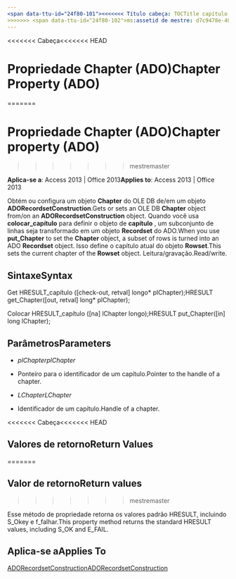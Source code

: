 ```yaml
---
<span data-ttu-id="24f80-101"><<<<<<< Título cabeça: TOCTitle capítulo Property (ADO): capítulo Property (ADO) === título: propriedade Chapter (ADO) TOCTitle: propriedade Chapter (ADO)</span><span class="sxs-lookup"><span data-stu-id="24f80-101"><<<<<<< HEAD title: Chapter Property (ADO) TOCTitle: Chapter Property (ADO) ======= title: Chapter property (ADO) TOCTitle: Chapter property (ADO)</span></span>
>>>>>>> <span data-ttu-id="24f80-102">ms:assetid de mestre: d7c9478e-487f-7023-1dd8-5313433dbc5e ms:mtpsurl: https://msdn.microsoft.com/library/JJ250085(v=office.15) ms:contentKeyID: ms.date 48548014: 18/09/2015 mtps_version: v=office.15</span><span class="sxs-lookup"><span data-stu-id="24f80-102">master ms:assetid: d7c9478e-487f-7023-1dd8-5313433dbc5e ms:mtpsurl: https://msdn.microsoft.com/library/JJ250085(v=office.15) ms:contentKeyID: 48548014 ms.date: 09/18/2015 mtps_version: v=office.15</span></span>
---
```


<span data-ttu-id="24f80-103"><<<<<<< Cabeça</span><span class="sxs-lookup"><span data-stu-id="24f80-103"><<<<<<< HEAD</span></span>
# <a name="chapter-property-ado"></a><span data-ttu-id="24f80-104">Propriedade Chapter (ADO)</span><span class="sxs-lookup"><span data-stu-id="24f80-104">Chapter Property (ADO)</span></span>
=======
# <a name="chapter-property-ado"></a><span data-ttu-id="24f80-105">Propriedade Chapter (ADO)</span><span class="sxs-lookup"><span data-stu-id="24f80-105">Chapter property (ADO)</span></span>
>>>>>>> <span data-ttu-id="24f80-106">mestre</span><span class="sxs-lookup"><span data-stu-id="24f80-106">master</span></span>


<span data-ttu-id="24f80-107">**Aplica-se a**: Access 2013 | Office 2013</span><span class="sxs-lookup"><span data-stu-id="24f80-107">**Applies to**: Access 2013 | Office 2013</span></span>
 

<span data-ttu-id="24f80-108">Obtém ou configura um objeto **Chapter** do OLE DB de/em um objeto **ADORecordsetConstruction**.</span><span class="sxs-lookup"><span data-stu-id="24f80-108">Gets or sets an OLE DB **Chapter** object from/on an **ADORecordsetConstruction** object.</span></span> <span data-ttu-id="24f80-109">Quando você usa **colocar\_capítulo** para definir o objeto de **capítulo** , um subconjunto de linhas seja transformado em um objeto **Recordset** do ADO.</span><span class="sxs-lookup"><span data-stu-id="24f80-109">When you use **put\_Chapter** to set the **Chapter** object, a subset of rows is turned into an ADO **Recordset** object.</span></span> <span data-ttu-id="24f80-110">Isso define o capítulo atual do objeto **Rowset**.</span><span class="sxs-lookup"><span data-stu-id="24f80-110">This sets the current chapter of the **Rowset** object.</span></span> <span data-ttu-id="24f80-111">Leitura/gravação.</span><span class="sxs-lookup"><span data-stu-id="24f80-111">Read/write.</span></span>

## <a name="syntax"></a><span data-ttu-id="24f80-112">Sintaxe</span><span class="sxs-lookup"><span data-stu-id="24f80-112">Syntax</span></span>

<span data-ttu-id="24f80-113">Get HRESULT\_capítulo (\[check-out, retval\] longo\* plChapter);</span><span class="sxs-lookup"><span data-stu-id="24f80-113">HRESULT get\_Chapter(\[out, retval\] long\* plChapter);</span></span>

<span data-ttu-id="24f80-114">Colocar HRESULT\_capítulo (\[na\] lChapter longo);</span><span class="sxs-lookup"><span data-stu-id="24f80-114">HRESULT put\_Chapter(\[in\] long lChapter);</span></span>

## <a name="parameters"></a><span data-ttu-id="24f80-115">Parâmetros</span><span class="sxs-lookup"><span data-stu-id="24f80-115">Parameters</span></span>

  - <span data-ttu-id="24f80-116">*plChapter*</span><span class="sxs-lookup"><span data-stu-id="24f80-116">*plChapter*</span></span>

  - <span data-ttu-id="24f80-117">Ponteiro para o identificador de um capítulo.</span><span class="sxs-lookup"><span data-stu-id="24f80-117">Pointer to the handle of a chapter.</span></span>

  - <span data-ttu-id="24f80-118">*LChapter*</span><span class="sxs-lookup"><span data-stu-id="24f80-118">*LChapter*</span></span>

  - <span data-ttu-id="24f80-119">Identificador de um capítulo.</span><span class="sxs-lookup"><span data-stu-id="24f80-119">Handle of a chapter.</span></span>

<span data-ttu-id="24f80-120"><<<<<<< Cabeça</span><span class="sxs-lookup"><span data-stu-id="24f80-120"><<<<<<< HEAD</span></span>
## <a name="return-values"></a><span data-ttu-id="24f80-121">Valores de retorno</span><span class="sxs-lookup"><span data-stu-id="24f80-121">Return Values</span></span>
=======
## <a name="return-values"></a><span data-ttu-id="24f80-122">Valor de retorno</span><span class="sxs-lookup"><span data-stu-id="24f80-122">Return values</span></span>
>>>>>>> <span data-ttu-id="24f80-123">mestre</span><span class="sxs-lookup"><span data-stu-id="24f80-123">master</span></span>

<span data-ttu-id="24f80-124">Esse método de propriedade retorna os valores padrão HRESULT, incluindo S\_Okey e f\_falhar.</span><span class="sxs-lookup"><span data-stu-id="24f80-124">This property method returns the standard HRESULT values, including S\_OK and E\_FAIL.</span></span>

## <a name="applies-to"></a><span data-ttu-id="24f80-125">Aplica-se a</span><span class="sxs-lookup"><span data-stu-id="24f80-125">Applies To</span></span>

[<span data-ttu-id="24f80-126">ADORecordsetConstruction</span><span class="sxs-lookup"><span data-stu-id="24f80-126">ADORecordsetConstruction</span></span>](adorecordsetconstruction-interface-ado.md)

